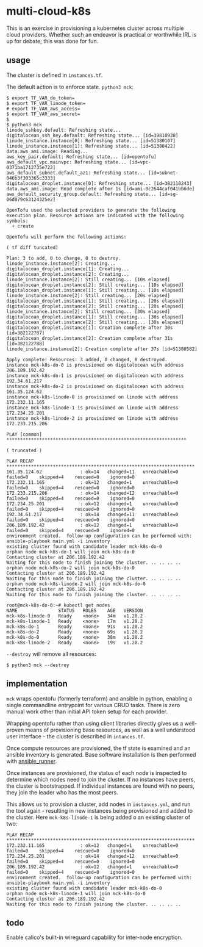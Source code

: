 # multi-cloud-k8s

This is an exercise in provisioning a kubernetes cluster across multiple cloud providers.  Whether such an endeavor is practical or worthwhile IRL is up for debate; this was done for fun.

## usage

The cluster is defined in `instances.tf`.

The default action is to enforce state.  `python3 mck`:

```
$ export TF_VAR_do_token=
$ export TF_VAR_linode_token=
# export TF_VAR_aws_access=
$ export TF_VAR_aws_secret=
$
$ python3 mck
linode_sshkey.default: Refreshing state...
digitalocean_ssh_key.default: Refreshing state... [id=39818938]
linode_instance.instance[0]: Refreshing state... [id=51380107]
linode_instance.instance[1]: Refreshing state... [id=51380422]
data.aws_ami.image: Reading...
aws_key_pair.default: Refreshing state... [id=opentofu]
aws_default_vpc.mainvpc: Refreshing state... [id=vpc-0371ba1712735e722]
aws_default_subnet.default_az1: Refreshing state... [id=subnet-046b3f303365c3333]
digitalocean_droplet.instance[0]: Refreshing state... [id=382118243]
data.aws_ami.image: Read complete after 1s [id=ami-0c2644caf041bb6de]
aws_default_security_group.default: Refreshing state... [id=sg-06d079c63124325e2]

OpenTofu used the selected providers to generate the following execution plan. Resource actions are indicated with the following symbols:
  + create

OpenTofu will perform the following actions:

( tf diff tuncated)

Plan: 3 to add, 0 to change, 0 to destroy.
linode_instance.instance[2]: Creating...
digitalocean_droplet.instance[1]: Creating...
digitalocean_droplet.instance[2]: Creating...
linode_instance.instance[2]: Still creating... [10s elapsed]
digitalocean_droplet.instance[2]: Still creating... [10s elapsed]
digitalocean_droplet.instance[1]: Still creating... [10s elapsed]
linode_instance.instance[2]: Still creating... [20s elapsed]
digitalocean_droplet.instance[1]: Still creating... [20s elapsed]
digitalocean_droplet.instance[2]: Still creating... [20s elapsed]
linode_instance.instance[2]: Still creating... [30s elapsed]
digitalocean_droplet.instance[1]: Still creating... [30s elapsed]
digitalocean_droplet.instance[2]: Still creating... [30s elapsed]
digitalocean_droplet.instance[1]: Creation complete after 30s [id=382122787]
digitalocean_droplet.instance[2]: Creation complete after 31s [id=382122788]
linode_instance.instance[2]: Creation complete after 37s [id=51380582]

Apply complete! Resources: 3 added, 0 changed, 0 destroyed.
instance mck-k8s-do-0 is provisioned on digitalocean with address 206.189.192.42
instance mck-k8s-do-1 is provisioned on digitalocean with address 192.34.61.217
instance mck-k8s-do-2 is provisioned on digitalocean with address 161.35.124.62
instance mck-k8s-linode-0 is provisioned on linode with address 172.232.11.165
instance mck-k8s-linode-1 is provisioned on linode with address 172.234.25.201
instance mck-k8s-linode-2 is provisioned on linode with address 172.233.215.206

PLAY [common] ******************************************************************

( truncated )

PLAY RECAP *********************************************************************
161.35.124.62              : ok=14   changed=11   unreachable=0    failed=0    skipped=4    rescued=0    ignored=0
172.232.11.165             : ok=12   changed=1    unreachable=0    failed=0    skipped=4    rescued=0    ignored=0
172.233.215.206            : ok=14   changed=12   unreachable=0    failed=0    skipped=4    rescued=0    ignored=0
172.234.25.201             : ok=12   changed=1    unreachable=0    failed=0    skipped=4    rescued=0    ignored=0
192.34.61.217              : ok=14   changed=11   unreachable=0    failed=0    skipped=4    rescued=0    ignored=0
206.189.192.42             : ok=12   changed=1    unreachable=0    failed=0    skipped=4    rescued=0    ignored=0
environment created.  follow-up configuration can be performed with:
ansible-playbook main.yml -i inventory
existing cluster found with candidate leader mck-k8s-do-0
orphan node mck-k8s-do-1 will join mck-k8s-do-0
Contacting cluster at 206.189.192.42
Waiting for this node to finish joining the cluster. .. .. .. ..
orphan node mck-k8s-do-2 will join mck-k8s-do-0
Contacting cluster at 206.189.192.42
Waiting for this node to finish joining the cluster. .. .. .. ..
orphan node mck-k8s-linode-2 will join mck-k8s-do-0
Contacting cluster at 206.189.192.42
Waiting for this node to finish joining the cluster. .. .. .. ..
```

```
root@mck-k8s-do-0:~# kubectl get nodes
NAME               STATUS   ROLES    AGE   VERSION
mck-k8s-linode-0   Ready    <none>   34m   v1.28.2
mck-k8s-linode-1   Ready    <none>   17m   v1.28.2
mck-k8s-do-1       Ready    <none>   91s   v1.28.2
mck-k8s-do-2       Ready    <none>   69s   v1.28.2
mck-k8s-do-0       Ready    <none>   38m   v1.28.2
mck-k8s-linode-2   Ready    <none>   19s   v1.28.2
```

`--destroy` will remove all resources:

```
$ python3 mck --destroy
```

## implementation

`mck` wraps opentofu (formerly terraform) and ansible in python, enabling a single commandline entrypoint for various CRUD tasks.  There is zero manual work other than initial API token setup for each provider.

Wrapping opentofu rather than using client libraries directly gives us a well-proven means of provisioning base resources, as well as a well understood user interface - the cluster is described in `intances.tf`.

Once compute resources are provisioned, the tf state is examined and an ansible inventory is generated.  Base software installation is then performed with [ansible_runner](https://ansible.readthedocs.io/projects/runner/en/stable/).

Once instances are provisioned, the status of each node is inspected to determine which nodes need to join the cluster.  If no instances have peers, the cluster is bootstrapped.  If individual instances are found with no peers, they join the leader who has the most peers.

This allows us to provision a cluster, add nodes in `instances.yml`, and run the tool again - resulting in new instances being provisioned and added to the cluster.  Here `mck-k8s-linode-1` is being added o an existing cluster of two:

```
PLAY RECAP *********************************************************************
172.232.11.165             : ok=12   changed=1    unreachable=0    failed=0    skipped=4    rescued=0    ignored=0
172.234.25.201             : ok=14   changed=12   unreachable=0    failed=0    skipped=4    rescued=0    ignored=0
206.189.192.42             : ok=12   changed=1    unreachable=0    failed=0    skipped=4    rescued=0    ignored=0
environment created.  follow-up configuration can be performed with:
ansible-playbook main.yml -i inventory
existing cluster found with candidate leader mck-k8s-do-0
orphan node mck-k8s-linode-1 will join mck-k8s-do-0
Contacting cluster at 206.189.192.42
Waiting for this node to finish joining the cluster. .. .. .. ..
```

## todo

Enable calico's built-in wireguard capability for inter-node encryption.
